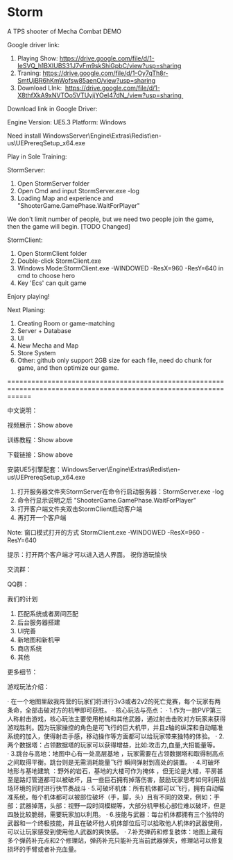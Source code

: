 # Storm
A TPS shooter of Mecha Combat DEMO

Google driver link: 
1. Playing Show: https://drive.google.com/file/d/1-IeSVQ_h1BXIUBS31J7vFm9skShiGpbC/view?usp=sharing
2. Traning: https://drive.google.com/file/d/1-Oy7qTh8r-SmtUjBR6hKmWofsw85aenO/view?usp=sharing
3. Download LInk:  https://drive.google.com/file/d/1-X8thfXkA9xNVTOo5VTUyijYOeI47dN_/view?usp=sharing 


Download link in Google Driver:

Engine Version: UE5.3
Platform: Windows

Need install WindowsServer\Engine\Extras\Redist\en-us\UEPrereqSetup_x64.exe

Play in Sole Training:

StormServer:
1. Open StormServer folder
2. Open Cmd and input StormServer.exe -log
3. Loading Map and experience and "ShooterGame.GamePhase.WaitForPlayer"

We don't limit number of people, but we need two people join the game, then the game will begin. [TODO Changed]

StormClient:
1. Open StormClient folder
2. Double-click StormClient.exe
3. Windows Mode:StormClient.exe -WINDOWED -ResX=960 -ResY=640 in cmd to choose hero  
4. Key 'Ecs' can quit game

Enjory playing!



Next Planing:
1. Creating Room or game-matching
2. Server + Database
3. UI
4. New Mecha and Map
5. Store System
6. Other: github only support 2GB size for each file, need do chunk for game, and then optimize our game.

==================================================================================================================

中文说明：

视频展示：Show above

训练教程：Show above

下载链接：Show above


安装UE5引擎配套：WindowsServer\Engine\Extras\Redist\en-us\UEPrereqSetup_x64.exe

1. 打开服务器文件夹StormServer在命令行启动服务器：StormServer.exe -log
2. 命令行显示说明之后 "ShooterGame.GamePhase.WaitForPlayer"
3. 打开客户端文件夹双击StormClient启动客户端
4. 再打开一个客户端

Note:  窗口模式打开的方式 StormClient.exe -WINDOWED -ResX=960 -ResY=640 

提示：打开两个客户端才可以进入选人界面。
祝你游玩愉快

交流群：

QQ群：

我们的计划
1. 匹配系统或者房间匹配
2. 后台服务器搭建
3. UI完善
4. 新地图和新机甲
5. 商店系统
6. 其他

更多细节：

游戏玩法介绍：

· 在一个地图里敌我阵营的玩家们将进行3v3或者2v2的死亡竞赛，每个玩家有两条命，全部击破对方的机甲即可获胜。
· 核心玩法与亮点：
· 1.作为一款PVP第三人称射击游戏，核心玩法主要使用枪械和其他武器，通过射击击败对方玩家来获得游戏胜利。因为玩家操控的角色是可飞行的巨大机甲，并且z轴的纵深和自动瞄准系统的加入，使得射击手感，移动操作等方面都可以给玩家带来独特的体验。
· 2.两个数据塔：占领数据塔的玩家可以获得增益，比如:攻击力,血量,大招能量等。
· 3.跳台与高地：地图中心有一处高层基地 ，玩家需要在占领数据塔和取得制高点之间取得平衡。跳台则是无需消耗能量飞行 瞬间弹射到高处的装置。
· 4.可破坏地形与基地建筑 ：野外的岩石，基地的大楼可作为掩体 ，但无论是大楼，平房甚至是路灯管道都可以被破坏，且一些巨石拥有掉落伤害，鼓励玩家思考如何利用战场环境的同时进行快节奏战斗
· 5.可破坏机体：所有机体都可以飞行，拥有自动瞄准系统，每个机体都可以被部位破坏（手，脚，头）且有不同的效果，例如：手部：武器掉落，头部：视野一段时间模糊等，大部分机甲核心部位难以破坏，但是四肢比较脆弱，需要玩家加以利用。
· 6.技能与武器：每台机体都拥有三个独特的武器和一个终极技能，并且在破坏他人机体部位后可以拾取他人机体的武器使用，可以让玩家感受到使用他人武器的爽快感。
· 7.补充弹药和修复肢体：地图上藏有多个弹药补充点和2个修理站，弹药补充只能补充当前武器弹夹，修理站可以修复损坏的手臂或者补充血量。


